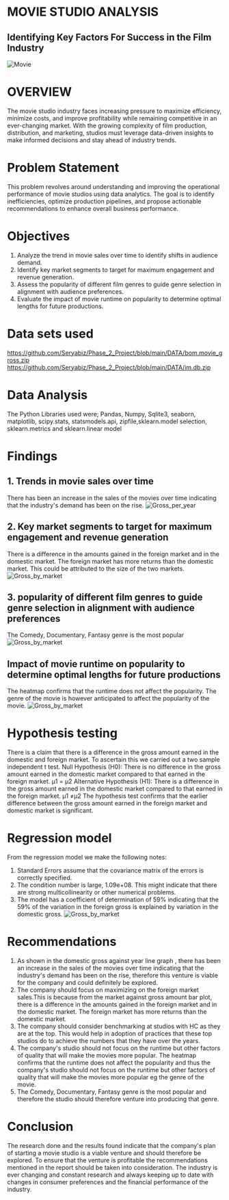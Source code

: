 # MOVIE STUDIO ANALYSIS
## Identifying Key Factors For Success in the Film Industry
![Movie](Movies.png)
# OVERVIEW
The movie studio industry faces increasing pressure to maximize efficiency, minimize costs, and improve profitability while remaining competitive in an ever-changing market. With the growing complexity of film production, distribution, and marketing, studios must leverage data-driven insights to make informed decisions and stay ahead of industry trends.

# Problem Statement
This problem revolves around understanding and improving the operational performance of movie studios using data analytics. The goal is to identify inefficiencies, optimize production pipelines, and propose actionable recommendations to enhance overall business performance.
# Objectives
1. Analyze the trend in movie sales over time to identify shifts in audience demand.
2. Identify key market segments to target for maximum engagement and revenue generation.
3. Assess the popularity of different film genres to guide genre selection in alignment with audience preferences.
4. Evaluate the impact of movie runtime on popularity to determine optimal lengths for future productions.
# Data sets used
https://github.com/Seryabiz/Phase_2_Project/blob/main/DATA/bom.movie_gross.zip
https://github.com/Seryabiz/Phase_2_Project/blob/main/DATA/im.db.zip
# Data Analysis
The Python Libraries used were; Pandas, Numpy, Sqlite3, seaborn, matplotlib, scipy.stats, statsmodels.api, zipfile,sklearn.model selection, sklearn.metrics and sklearn.linear model

# Findings
## 1. Trends in movie sales over time
There has been an increase in the sales of the movies over time indicating that the industry's demand has been on the rise.
![Gross_per_year](Images/Gross_per_year.jpg)
## 2. Key market segments to target for maximum engagement and revenue generation
There is a difference in the amounts gained in the foreign market and in the domestic market. The foreign market has more returns than the domestic market. This could be attributed to the size of the two markets.
![Gross_by_market](Images/Gross_by_market.jpg)
## 3. popularity of different film genres to guide genre selection in alignment with audience preferences
 The Comedy, Documentary, Fantasy genre is the most popular
![Gross_by_market](Images/Gross_by_market.jpg)
## Impact of movie runtime on popularity to determine optimal lengths for future productions
The heatmap confirms that the runtime does not affect the popularity. The genre of the movie is however anticipated to affect the popularity of the movie.
![Gross_by_market](Images/Gross_by_market.jpg)
# Hypothesis testing
There is a claim that there is a difference in the gross amount earned in the domestic and foreign market. To ascertain this we carried out a two sample independent t test.
Null Hypothesis (H0): There is no difference in the gross amount earned in the domestic market compared to that earned in the foreign market. 
μ1 = μ2
Alternative Hypothesis (H1): There is a difference in the gross amount earned in the domestic market compared to that earned in the foreign market. 
μ1 ≠μ2
The hypothesis test confirms that the earlier difference between the gross amount earned in the foreign market and domestic market is significant.
# Regression model
From the regression model we make the following notes: 
1. Standard Errors assume that the covariance matrix of the errors is correctly specified.
2. The condition number is large, 1.09e+08. This might indicate that there are strong multicollinearity or other numerical problems.
3. The model has a coefficient of determination of 59% indicating that the 59% of the variation in the foreign gross is explained by variation in the domestic gross.
![Gross_by_market](Images/Gross_by_market.jpg)
# Recommendations
1. As shown in the domestic gross against year line graph , there has been an increase in the sales of the movies over time indicating that the industry's demand has been on the rise, therefore this venture is viable for the company and could definitely be explored.
2. The company should focus on maximizing on the foreign market sales.This is because from the market against gross amount bar plot, there is a difference in the amounts gained in the foreign market and in the domestic market. The foreign market has more returns than the domestic market. 
3. The company should consider  benchmarking at studios with HC as they are at the top. This would help in adoption of practices that these top studios do to achieve the numbers that they have over the years. 
4. The company's studio should not focus on the runtime but other factors of quality that will make the movies more popular. The heatmap confirms that the runtime does not affect the popularity and thus the company's studio should not focus on the runtime but other factors of quality that will make the movies more popular eg the genre of the movie.
5. The Comedy, Documentary, Fantasy genre is the most popular and therefore the studio should therefore venture into producing that genre.

# Conclusion
The research done and the results found indicate that the company's plan of starting a movie studio is a viable venture and should therefore be explored. To ensure that the venture is profitable the recommendations mentioned in the report should be taken into consideration. The industry is ever changing and constant research and always keeping up to date with changes in consumer preferences and the financial performance of the industry.

